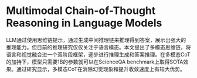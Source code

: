 # Multimodal Chain-of-Thought Reasoning in Language Models

LLM通过使用思维链提示，通过生成中间推理链来推理得到答案，展示出强大的推理能力。但目前的推理研究仅仅关注于语言模态。本文提出了多模态思维链，将语言和视觉融合进一个双阶段框架，逐步进行推理生成和答案推理。在多模态CoT的加持下，模型只需要1B的参数就可以在ScienceQA benchmark上取得SOTA效果。通过研究显示，多模态CoT在消除幻觉现象和提升收敛速度上有较大优势。
